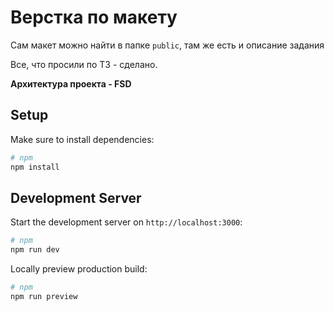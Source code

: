 # Верстка по макету

Сам макет можно найти в папке `public`, там же есть и описание задания

Все, что просили по ТЗ - сделано. 

**Архитектура проекта - FSD**


## Setup
Make sure to install dependencies:

```bash
# npm
npm install
```

## Development Server

Start the development server on `http://localhost:3000`:

```bash
# npm
npm run dev
```


Locally preview production build:

```bash
# npm
npm run preview
```


